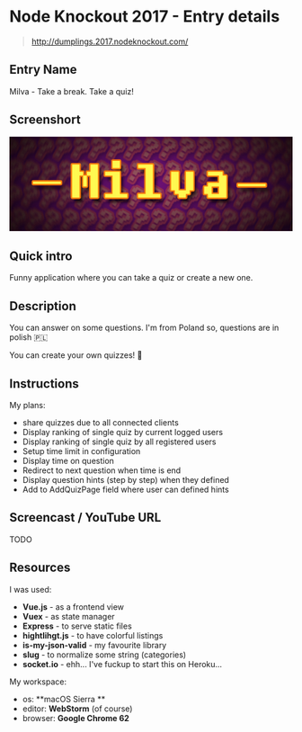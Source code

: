 # Node Knockout 2017 - Entry details

> http://dumplings.2017.nodeknockout.com/

## Entry Name

Milva - Take a break. Take a quiz!

## Screenshort

![](./static/images/promo/banner-600x200.jpg)

## Quick intro

Funny application where you can take a quiz or create a new one.

## Description

You can answer on some questions.
I'm from Poland so, questions are in polish 🇵🇱

You can create your own quizzes! 🚀

## Instructions

My plans:
- share quizzes due to all connected clients
- Display ranking of single quiz by current logged users
- Display ranking of single quiz by all registered users
- Setup time limit in configuration
- Display time on question
- Redirect to next question when time is end
- Display question hints (step by step) when they defined
- Add to AddQuizPage field where user can defined hints

## Screencast / YouTube URL

TODO

## Resources

I was used:
- **Vue.js** - as a frontend view
- **Vuex** - as state manager
- **Express** - to serve static files
- **hightlihgt.js** - to have colorful listings
- **is-my-json-valid** - my favourite library
- **slug** - to normalize some string (categories)
- **socket.io** - ehh... I've fuckup to start this on Heroku...

My workspace:
- os: **macOS Sierra **
- editor: **WebStorm** (of course)
- browser: **Google Chrome 62**

